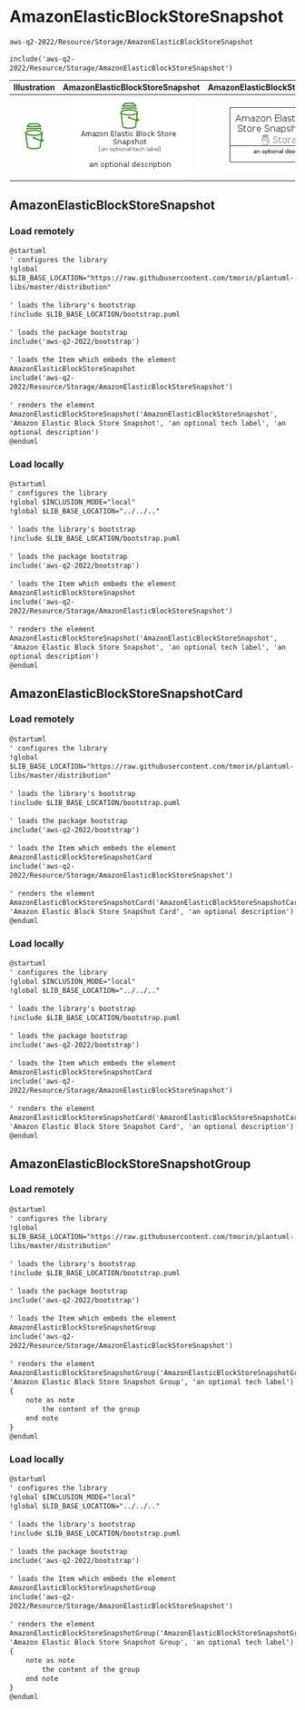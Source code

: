 # AmazonElasticBlockStoreSnapshot


```text
aws-q2-2022/Resource/Storage/AmazonElasticBlockStoreSnapshot
```

```text
include('aws-q2-2022/Resource/Storage/AmazonElasticBlockStoreSnapshot')
```



| Illustration | AmazonElasticBlockStoreSnapshot | AmazonElasticBlockStoreSnapshotCard | AmazonElasticBlockStoreSnapshotGroup |
| :---: | :---: | :---: | :---: |
| ![illustration for Illustration](../../../aws-q2-2022/Resource/Storage/AmazonElasticBlockStoreSnapshot.png) | ![illustration for AmazonElasticBlockStoreSnapshot](../../../aws-q2-2022/Resource/Storage/AmazonElasticBlockStoreSnapshot.Local.png) | ![illustration for AmazonElasticBlockStoreSnapshotCard](../../../aws-q2-2022/Resource/Storage/AmazonElasticBlockStoreSnapshotCard.Local.png) | ![illustration for AmazonElasticBlockStoreSnapshotGroup](../../../aws-q2-2022/Resource/Storage/AmazonElasticBlockStoreSnapshotGroup.Local.png) |




## AmazonElasticBlockStoreSnapshot

### Load remotely
```plantuml
@startuml
' configures the library
!global $LIB_BASE_LOCATION="https://raw.githubusercontent.com/tmorin/plantuml-libs/master/distribution"

' loads the library's bootstrap
!include $LIB_BASE_LOCATION/bootstrap.puml

' loads the package bootstrap
include('aws-q2-2022/bootstrap')

' loads the Item which embeds the element AmazonElasticBlockStoreSnapshot
include('aws-q2-2022/Resource/Storage/AmazonElasticBlockStoreSnapshot')

' renders the element
AmazonElasticBlockStoreSnapshot('AmazonElasticBlockStoreSnapshot', 'Amazon Elastic Block Store Snapshot', 'an optional tech label', 'an optional description')
@enduml
```

### Load locally
```plantuml
@startuml
' configures the library
!global $INCLUSION_MODE="local"
!global $LIB_BASE_LOCATION="../../.."

' loads the library's bootstrap
!include $LIB_BASE_LOCATION/bootstrap.puml

' loads the package bootstrap
include('aws-q2-2022/bootstrap')

' loads the Item which embeds the element AmazonElasticBlockStoreSnapshot
include('aws-q2-2022/Resource/Storage/AmazonElasticBlockStoreSnapshot')

' renders the element
AmazonElasticBlockStoreSnapshot('AmazonElasticBlockStoreSnapshot', 'Amazon Elastic Block Store Snapshot', 'an optional tech label', 'an optional description')
@enduml
```

## AmazonElasticBlockStoreSnapshotCard

### Load remotely
```plantuml
@startuml
' configures the library
!global $LIB_BASE_LOCATION="https://raw.githubusercontent.com/tmorin/plantuml-libs/master/distribution"

' loads the library's bootstrap
!include $LIB_BASE_LOCATION/bootstrap.puml

' loads the package bootstrap
include('aws-q2-2022/bootstrap')

' loads the Item which embeds the element AmazonElasticBlockStoreSnapshotCard
include('aws-q2-2022/Resource/Storage/AmazonElasticBlockStoreSnapshot')

' renders the element
AmazonElasticBlockStoreSnapshotCard('AmazonElasticBlockStoreSnapshotCard', 'Amazon Elastic Block Store Snapshot Card', 'an optional description')
@enduml
```

### Load locally
```plantuml
@startuml
' configures the library
!global $INCLUSION_MODE="local"
!global $LIB_BASE_LOCATION="../../.."

' loads the library's bootstrap
!include $LIB_BASE_LOCATION/bootstrap.puml

' loads the package bootstrap
include('aws-q2-2022/bootstrap')

' loads the Item which embeds the element AmazonElasticBlockStoreSnapshotCard
include('aws-q2-2022/Resource/Storage/AmazonElasticBlockStoreSnapshot')

' renders the element
AmazonElasticBlockStoreSnapshotCard('AmazonElasticBlockStoreSnapshotCard', 'Amazon Elastic Block Store Snapshot Card', 'an optional description')
@enduml
```

## AmazonElasticBlockStoreSnapshotGroup

### Load remotely
```plantuml
@startuml
' configures the library
!global $LIB_BASE_LOCATION="https://raw.githubusercontent.com/tmorin/plantuml-libs/master/distribution"

' loads the library's bootstrap
!include $LIB_BASE_LOCATION/bootstrap.puml

' loads the package bootstrap
include('aws-q2-2022/bootstrap')

' loads the Item which embeds the element AmazonElasticBlockStoreSnapshotGroup
include('aws-q2-2022/Resource/Storage/AmazonElasticBlockStoreSnapshot')

' renders the element
AmazonElasticBlockStoreSnapshotGroup('AmazonElasticBlockStoreSnapshotGroup', 'Amazon Elastic Block Store Snapshot Group', 'an optional tech label') {
    note as note
        the content of the group
    end note
}
@enduml
```

### Load locally
```plantuml
@startuml
' configures the library
!global $INCLUSION_MODE="local"
!global $LIB_BASE_LOCATION="../../.."

' loads the library's bootstrap
!include $LIB_BASE_LOCATION/bootstrap.puml

' loads the package bootstrap
include('aws-q2-2022/bootstrap')

' loads the Item which embeds the element AmazonElasticBlockStoreSnapshotGroup
include('aws-q2-2022/Resource/Storage/AmazonElasticBlockStoreSnapshot')

' renders the element
AmazonElasticBlockStoreSnapshotGroup('AmazonElasticBlockStoreSnapshotGroup', 'Amazon Elastic Block Store Snapshot Group', 'an optional tech label') {
    note as note
        the content of the group
    end note
}
@enduml
```

